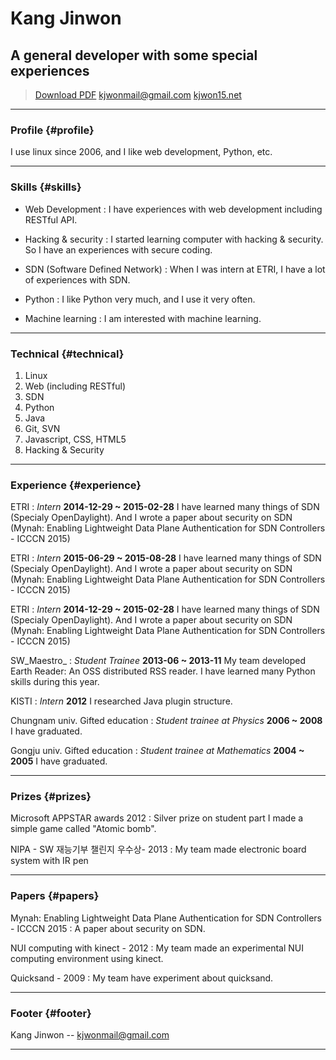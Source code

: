 # Kang Jinwon
## A general developer with some special experiences

> [Download PDF](resume.pdf)
> [kjwonmail@gmail.com](kjwonmail@gmail.com)
> [kjwon15.net](https://kjwon15.net)

------

### Profile {#profile}

I use linux since 2006, and I like web development, Python, etc.


------

### Skills {#skills}

* Web Development
  : I have experiences with web development including RESTful API.

* Hacking & security
  : I started learning computer with hacking & security. So I have an experiences with secure coding.

* SDN (Software Defined Network)
  : When I was intern at ETRI, I have a lot of experiences with SDN.

* Python
  : I like Python very much, and I use it very often.

* Machine learning
  : I am interested with machine learning.


-------

### Technical {#technical}

1. Linux
1. Web (including RESTful)
1. SDN
1. Python
1. Java
1. Git, SVN
1. Javascript, CSS, HTML5
1. Hacking & Security

------

### Experience {#experience}

ETRI
: *Intern*
  __2014-12-29 ~ 2015-02-28__
  I have learned many things of SDN (Specialy OpenDaylight).
  And I wrote a paper about security on SDN (Mynah: Enabling Lightweight Data Plane Authentication for SDN Controllers - ICCCN 2015)

ETRI
: *Intern*
  __2015-06-29 ~ 2015-08-28__
  I have learned many things of SDN (Specialy OpenDaylight).
  And I wrote a paper about security on SDN (Mynah: Enabling Lightweight Data Plane Authentication for SDN Controllers - ICCCN 2015)

ETRI
: *Intern*
  __2014-12-29 ~ 2015-02-28__
  I have learned many things of SDN (Specialy OpenDaylight).
  And I wrote a paper about security on SDN (Mynah: Enabling Lightweight Data Plane Authentication for SDN Controllers - ICCCN 2015)

SW_Maestro_
: *Student Trainee*
  __2013-06 ~ 2013-11__
  My team developed Earth Reader: An OSS distributed RSS reader.
  I have learned many Python skills during this year.

KISTI
: *Intern*
  __2012__
  I researched Java plugin structure.

Chungnam univ. Gifted education
: *Student trainee at Physics*
  __2006 ~ 2008__
  I have graduated.

Gongju univ. Gifted education
: *Student trainee at Mathematics*
  __2004 ~ 2005__
  I have graduated.

------

### Prizes {#prizes}

Microsoft APPSTAR awards 2012
: Silver prize on student part
  I made a simple game called "Atomic bomb".

NIPA - SW 재능기부 챌린지 우수상- 2013
: My team made electronic board system with IR pen

------

### Papers {#papers}

Mynah: Enabling Lightweight Data Plane Authentication for SDN Controllers - ICCCN 2015
: A paper about security on SDN.

NUI computing with kinect - 2012
: My team made an experimental NUI computing environment using kinect.

Quicksand - 2009
: My team have experiment about quicksand.

------

### Footer {#footer}

Kang Jinwon -- [kjwonmail@gmail.com](kjwonmail@gmail.com)

------
